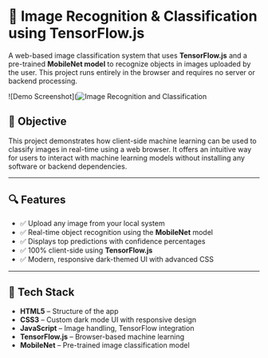 # 🧠 Image Recognition & Classification using TensorFlow.js

A web-based image classification system that uses **TensorFlow.js** and a pre-trained **MobileNet model** to recognize objects in images uploaded by the user. This project runs entirely in the browser and requires no server or backend processing.

![Demo Screenshot](![Image Recognition and Classification](https://github.com/user-attachments/assets/df385fb2-f0a1-4a15-826a-38440bf67c40)


## 🎯 Objective

This project demonstrates how client-side machine learning can be used to classify images in real-time using a web browser. It offers an intuitive way for users to interact with machine learning models without installing any software or backend dependencies.

---

## 🔍 Features

- ✅ Upload any image from your local system  
- ✅ Real-time object recognition using the **MobileNet** model  
- ✅ Displays top predictions with confidence percentages  
- ✅ 100% client-side using **TensorFlow.js**  
- ✅ Modern, responsive dark-themed UI with advanced CSS

---

## 🧰 Tech Stack
- **HTML5** – Structure of the app  
- **CSS3** – Custom dark mode UI with responsive design  
- **JavaScript** – Image handling, TensorFlow integration  
- **TensorFlow.js** – Browser-based machine learning  
- **MobileNet** – Pre-trained image classification model


